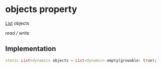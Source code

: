 


# objects property






[List](https://api.flutter.dev/flutter/dart-core/List-class.html) objects
  
_read / write_






## Implementation

```dart
static List<dynamic> objects = List<dynamic>.empty(growable: true);


```







